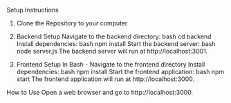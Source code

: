 Setup Instructions
1. Clone the Repository to your computer

2. Backend Setup
    Navigate to the backend directory:
        bash
        cd backend
    Install dependencies:
        bash
        npm install
    Start the backend server:
        bash
        node server.js
    The backend server will run at http://localhost:3001.

3. Frontend Setup
    In Bash - Navigate to the frontend directory
    Install dependencies:
        bash
        npm install
    Start the frontend application:
        bash
        npm start
    The frontend application will run at http://localhost:3000.

How to Use
Open a web browser and go to http://localhost:3000.
